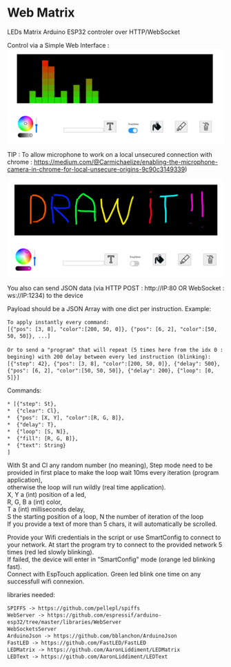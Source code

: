 # Web Matrix
LEDs Matrix Arduino ESP32 controler over HTTP/WebSocket

Control via a Simple Web Interface :
![](imgs/img1.bmp)  

TIP : To allow microphone to work on a local unsecured connection with chrome : https://medium.com/@Carmichaelize/enabling-the-microphone-camera-in-chrome-for-local-unsecure-origins-9c90c3149339)  

![](imgs/img2.bmp)

You also can send JSON data (via HTTP POST : http://IP:80 OR WebSocket : ws://IP:1234) to the device

Payload should be a JSON Array with one dict per instruction.
Example:
```
To apply instantly every command:  
[{"pos": [3, 8], "color":[200, 50, 0]}, {"pos": [6, 2], "color":[50, 50, 50]}, ...]  
  
Or to send a "program" that will repeat (5 times here from the idx 0 : begining) with 200 delay between every led instruction (blinking):  
[{"step": 42}, {"pos": [3, 8], "color":[200, 50, 0]}, {"delay": 500}, {"pos": [6, 2], "color":[50, 50, 50]}, {"delay": 200}, {"loop": [0, 5]}]
```

Commands:  
```
* [{"step": St},
*  {"clear": Cl},
*  {"pos": [X, Y], "color":[R, G, B]},
*  {"delay": T},
*  {"loop": [S, N]},
*  {"fill": [R, G, B]},
*  {"text": String}
]
```
 
With St and Cl any random number (no meaning),
Step mode need to be provided in first place to make the loop wait 10ms every iteration (program application),  
otherwise the loop will run wildly (real time application).  
X, Y a (int) position of a led,  
R, G, B a (int) color,  
T a (int) milliseconds delay,  
S the starting position of a loop, N the number of iteration of the loop  
If you provide a text of more than 5 chars, it will automatically be scrolled.  

Provide your Wifi credentials in the script or use SmartConfig to connect to your network.
At start the program try to connect to the provided network 5 times (red led slowly blinking).  
If failed, the device will enter in "SmartConfig" mode (orange led blinking fast).  
Connect with EspTouch application.
Green led blink one time on any successfull wifi connexion.

libraries needed:
```
SPIFFS -> https://github.com/pellepl/spiffs
WebServer -> https://github.com/espressif/arduino-esp32/tree/master/libraries/WebServer
WebSocketsServer 
ArduinoJson -> https://github.com/bblanchon/ArduinoJson
FastLED -> https://github.com/FastLED/FastLED
LEDMatrix -> https://github.com/AaronLiddiment/LEDMatrix
LEDText -> https://github.com/AaronLiddiment/LEDText
```

